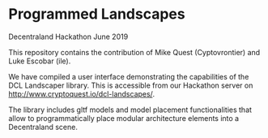 # Programmed Landscapes
Decentraland Hackathon June 2019

This repository contains the contribution of Mike Quest (Cyptovrontier) and Luke Escobar (ile). 

We have compiled a user interface demonstrating the capabilities of the DCL Landscaper library. This is accessible from our Hackathon server on http://www.cryptoquest.io/dcl-landscapes/. 

The library includes gltf models and model placement functionalities that allow to programmatically place modular architecture elements into a Decentraland scene.


